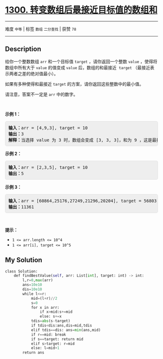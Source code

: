 # [1300. 转变数组后最接近目标值的数组和](https://leetcode-cn.com/problems/sum-of-mutated-array-closest-to-target/)

---

难度 `中等` | 标签 `数组` `二分查找`  | 获赞 `78`

---

## Description

<style>
section pre{
    background-color: #eee;
    border: 1px solid #ddd;
    padding:10px;
    border-radius: 5px;
}
</style>
<section>
<p>给你一个整数数组&nbsp;<code>arr</code> 和一个目标值&nbsp;<code>target</code> ，请你返回一个整数&nbsp;<code>value</code>&nbsp;，使得将数组中所有大于&nbsp;<code>value</code> 的值变成&nbsp;<code>value</code> 后，数组的和最接近&nbsp; <code>target</code>&nbsp;（最接近表示两者之差的绝对值最小）。</p>
<p>如果有多种使得和最接近&nbsp;<code>target</code>&nbsp;的方案，请你返回这些整数中的最小值。</p>
<p>请注意，答案不一定是&nbsp;<code>arr</code> 中的数字。</p>
<p>&nbsp;</p>
<p><strong>示例 1：</strong></p>
<pre><strong>输入：</strong>arr = [4,9,3], target = 10
<strong>输出：</strong>3
<strong>解释：</strong>当选择 value 为 3 时，数组会变成 [3, 3, 3]，和为 9 ，这是最接近 target 的方案。
</pre>
<p><strong>示例 2：</strong></p>
<pre><strong>输入：</strong>arr = [2,3,5], target = 10
<strong>输出：</strong>5
</pre>
<p><strong>示例 3：</strong></p>
<pre><strong>输入：</strong>arr = [60864,25176,27249,21296,20204], target = 56803
<strong>输出：</strong>11361
</pre>
<p>&nbsp;</p>
<p><strong>提示：</strong></p>
<ul>
	<li><code>1 &lt;= arr.length &lt;= 10^4</code></li>
	<li><code>1 &lt;= arr[i], target &lt;= 10^5</code></li>
</ul>
</section>

## My Solution

```python
class Solution:
    def findBestValue(self, arr: List[int], target: int) -> int:
        l,r=0,max(arr)
        ans=10e10
        dis=10e10
        while l<=r:
            mid=(l+r)//2
            s=0
            for x in arr:
                if x>mid:s+=mid
                else: s+=x
            tdis=abs(s-target)
            if tdis<dis:ans,dis=mid,tdis
            elif tdis==dis: ans=min(ans,mid)
            if r==mid: break
            if s==target: return mid
            elif s>target: r=mid
            else: l=mid+1
        return ans
 
```

